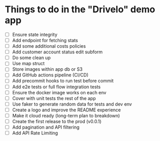 # Things to do in the "Drivelo" demo app

- [ ] Ensure state integrity
- [ ] Add endpoint for fetching stats
- [ ] Add some additional costs policies
- [ ] Add customer account status edit subform
- [ ] Do some clean up
- [ ] Use map struct
- [ ] Store images within app db or S3
- [ ] Add GitHub actions pipeline (CI/CD)
- [ ] Add precommit hooks to run test before commit
- [ ] Add e2e tests or full flow integration tests
- [ ] Ensure the docker image works on each env
- [ ] Cover with unit tests the rest of the app
- [ ] Use faker to generate random data for tests and dev env
- [ ] Create a logo and improve the README experience
- [ ] Make it cloud ready (long-term plan to breakdown)
- [ ] Create the first release to the prod (v0.0.1)
- [ ] Add pagination and API filtering
- [ ] Add API Rate Limiting